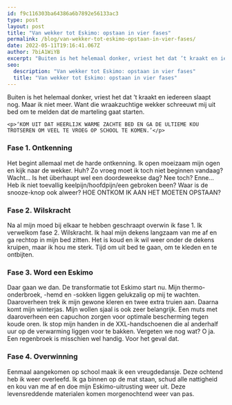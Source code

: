 ```yaml
---
id: f9c116303ba64386a6b7892e56133ac3
type: post
layout: post
title: "Van wekker tot Eskimo: opstaan in vier fases"
permalink: /blog/van-wekker-tot-eskimo-opstaan-in-vier-fases/
date: 2022-05-11T19:16:41.067Z
author: 7biA1WiYB
excerpt: "Buiten is het helemaal donker, vriest het dat ’t kraakt en iedereen slaapt nog. Maar ik niet meer. Want die wraakzuchtige wekker schreeuwt mij uit bed om te melden dat de marteling gaat starten.   "
seo:
  description: "Van wekker tot Eskimo: opstaan in vier fases"
  title: "Van wekker tot Eskimo: opstaan in vier fases"
---
```

Buiten is het helemaal donker, vriest het dat ’t kraakt en iedereen slaapt nog. Maar ik niet meer. Want die wraakzuchtige wekker schreeuwt mij uit bed om te melden dat de marteling gaat starten.   

    <p>‘KOM UIT DAT HEERLIJK WARME ZACHTE BED EN GA DE ULTIEME KOU TROTSEREN OM VEEL TE VROEG OP SCHOOL TE KOMEN.’</p>
<h3><strong>Fase 1. Ontkenning</strong></h3>
<p>Het begint allemaal met de harde ontkenning. Ik open moeizaam mijn ogen en kijk naar de wekker. Huh? Zo vroeg moet ik toch niet beginnen vandaag? Wacht... Is het überhaupt wel een doordeweekse dag? Nee toch? Enne… Heb ik niet toevallig keelpijn/hoofdpijn/een gebroken been? Waar is de snooze-knop ook alweer? HOE ONTKOM IK AAN HET MOETEN OPSTAAN?</p>
<h3><strong>Fase 2. Wilskracht</strong></h3>
<p>Na al mijn moed bij elkaar te hebben geschraapt overwin ik fase 1. Ik verwelkom fase 2. Wilskracht. Ik haal mijn dekens langzaam van me af en ga rechtop in mijn bed zitten. Het is koud en ik wil weer onder de dekens kruipen, maar ik hou me sterk. Tijd om uit bed te gaan, om te kleden en te ontbijten.</p>
<h3><strong>Fase 3. Word een Eskimo</strong></h3>
<p>Daar gaan we dan. De transformatie tot Eskimo start nu. Mijn thermo-onderbroek, -hemd en -sokken liggen gelukzalig op mij te wachten. Daaroverheen trek ik mijn gewone kleren en twee extra truien aan. Daarna komt mijn winterjas. Mijn wollen sjaal is ook zeer belangrijk. Een muts met daaroverheen een capuchon zorgen voor optimale bescherming tegen koude oren. Ik stop mijn handen in de XXL-handschoenen die al anderhalf uur op de verwarming liggen voor te bakken. Vergeten we nog wat? O ja. Een regenbroek is misschien wel handig. Voor het geval dat.</p>
<h3><strong>Fase 4. Overwinning</strong></h3>
<p>Eenmaal aangekomen op school maak ik een vreugdedansje. Deze ochtend heb ik weer overleefd. Ik ga binnen op de mat staan, schud alle nattigheid en kou van me af en doe mijn Eskimo-uitrusting weer uit. Deze levensreddende materialen komen morgenochtend weer van pas. </p>  
